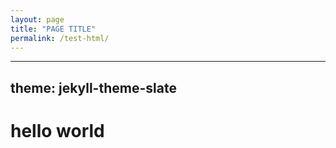 ```yaml
---
layout: page
title: "PAGE TITLE"
permalink: /test-html/
---
```

---
theme: jekyll-theme-slate
---
<h1> hello world</h1>
